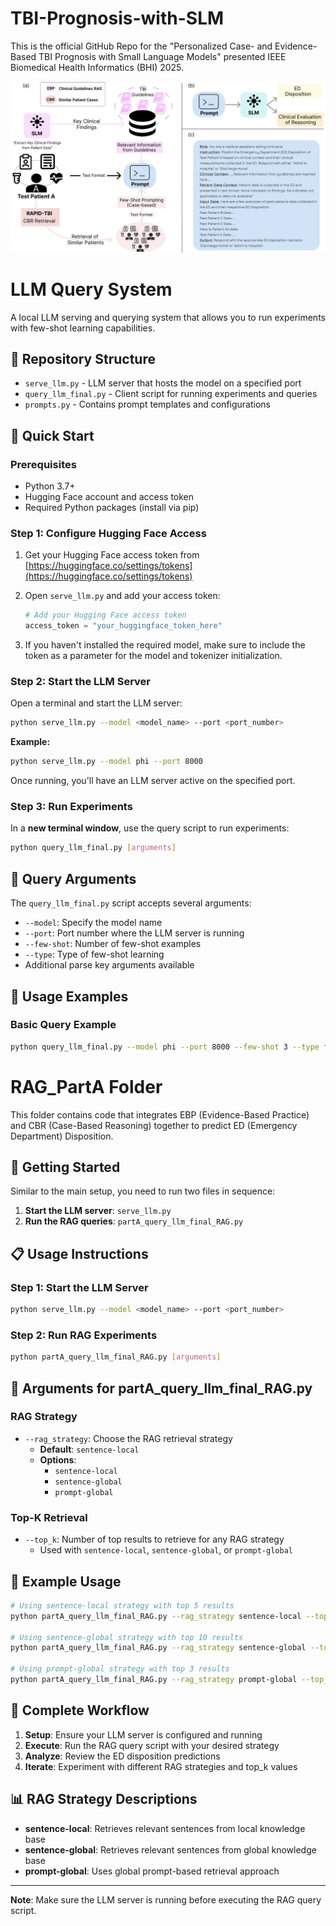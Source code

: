 # TBI-Prognosis-with-SLM
This is the official GitHub Repo for the "Personalized Case- and Evidence-Based TBI Prognosis with Small Language Models" presented IEEE Biomedical Health Informatics (BHI) 2025. 

![Fig 1](photos/Fig1_small.png)



# LLM Query System

A local LLM serving and querying system that allows you to run experiments with few-shot learning capabilities.

## 📁 Repository Structure

- `serve_llm.py` - LLM server that hosts the model on a specified port
- `query_llm_final.py` - Client script for running experiments and queries
- `prompts.py` - Contains prompt templates and configurations

## 🚀 Quick Start

### Prerequisites

- Python 3.7+
- Hugging Face account and access token
- Required Python packages (install via pip)

### Step 1: Configure Hugging Face Access

1. Get your Hugging Face access token from [https://huggingface.co/settings/tokens](https://huggingface.co/settings/tokens)

2. Open `serve_llm.py` and add your access token:
   ```python
   # Add your Hugging Face access token
   access_token = "your_huggingface_token_here"
   ```

3. If you haven't installed the required model, make sure to include the token as a parameter for the model and tokenizer initialization.

### Step 2: Start the LLM Server

Open a terminal and start the LLM server:

```bash
python serve_llm.py --model <model_name> --port <port_number>
```

**Example:**
```bash
python serve_llm.py --model phi --port 8000
```

Once running, you'll have an LLM server active on the specified port.

### Step 3: Run Experiments

In a **new terminal window**, use the query script to run experiments:

```bash
python query_llm_final.py [arguments]
```

## 🔧 Query Arguments

The `query_llm_final.py` script accepts several arguments:

- `--model`: Specify the model name
- `--port`: Port number where the LLM server is running
- `--few-shot`: Number of few-shot examples
- `--type`: Type of few-shot learning
- Additional parse key arguments available

## 📝 Usage Examples

### Basic Query Example

```bash
python query_llm_final.py --model phi --port 8000 --few-shot 3 --type few
```
# RAG_PartA Folder

This folder contains code that integrates EBP (Evidence-Based Practice) and CBR (Case-Based Reasoning) together to predict ED (Emergency Department) Disposition.

## 🚀 Getting Started

Similar to the main setup, you need to run two files in sequence:

1. **Start the LLM server**: `serve_llm.py`
2. **Run the RAG queries**: `partA_query_llm_final_RAG.py`

## 📋 Usage Instructions

### Step 1: Start the LLM Server

```bash
python serve_llm.py --model <model_name> --port <port_number>
```

### Step 2: Run RAG Experiments

```bash
python partA_query_llm_final_RAG.py [arguments]
```

## 🔧 Arguments for partA_query_llm_final_RAG.py

### RAG Strategy
- `--rag_strategy`: Choose the RAG retrieval strategy
  - **Default**: `sentence-local`
  - **Options**: 
    - `sentence-local`
    - `sentence-global` 
    - `prompt-global`

### Top-K Retrieval
- `--top_k`: Number of top results to retrieve for any RAG strategy
  - Used with `sentence-local`, `sentence-global`, or `prompt-global`

## 📝 Example Usage

```bash
# Using sentence-local strategy with top 5 results
python partA_query_llm_final_RAG.py --rag_strategy sentence-local --top_k 5

# Using sentence-global strategy with top 10 results  
python partA_query_llm_final_RAG.py --rag_strategy sentence-global --top_k 10

# Using prompt-global strategy with top 3 results
python partA_query_llm_final_RAG.py --rag_strategy prompt-global --top_k 3
```

## 🔄 Complete Workflow

1. **Setup**: Ensure your LLM server is configured and running
2. **Execute**: Run the RAG query script with your desired strategy
3. **Analyze**: Review the ED disposition predictions
4. **Iterate**: Experiment with different RAG strategies and top_k values

## 📊 RAG Strategy Descriptions

- **sentence-local**: Retrieves relevant sentences from local knowledge base
- **sentence-global**: Retrieves relevant sentences from global knowledge base  
- **prompt-global**: Uses global prompt-based retrieval approach

---

**Note**: Make sure the LLM server is running before executing the RAG query script.
<!-- 
## 🔄 Complete Workflow

1. **Setup**: Configure your Hugging Face token in `serve_llm.py`
2. **Serve**: Start the LLM server on your desired port
3. **Query**: Run experiments using the query script
4. **Analyze**: Review the results and iterate

## 📋 Terminal Commands Summary

```bash
# Terminal 1: Start the LLM server
python serve_llm.py --model <model_name> --port <port_number>

# Terminal 2: Run queries
python query_llm_final.py --model <model_name> --port <port_number> --few-shot <number> --type <type>
```

## 🛠️ Troubleshooting

- Ensure your Hugging Face token has the necessary permissions
- Verify the model name is correct and accessible
- Check that the specified port is available
- Make sure both terminals are in the same directory

## 📞 Support

For issues or questions, please open an issue in this repository.

---

**Note**: Make sure to keep your Hugging Face access token secure and never commit it to version control. -->
